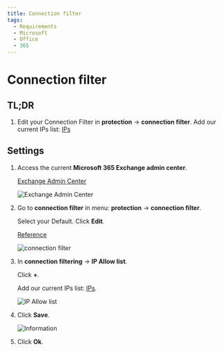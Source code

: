 ```yaml
---
title: Connection filter
tags:
  - Requirements
  - Microsoft
  - Office
  - 365
---
```


# Connection filter

## TL;DR

1. Edit your Connection Filter in **protection** -> **connection filter**. Add our current IPs list: [IPs](../ips.html#separated-by-lines)

## Settings

1. Access the current **Microsoft 365 Exchange admin center**.

   [Exchange Admin Center](https://outlook.office365.com/ecp/)

   ![Exchange Admin Center](https://cdn.phishx.io/phishx-docs/images/microsoft_365_10.webp)

2. Go to **connection filter** in menu: **protection** -> **connection filter**.

   Select your Default. Click **Edit**.

   [Reference](https://docs.microsoft.com/en-us/microsoft-365/security/office-365-security/configure-the-connection-filter-policy)

   ![connection filter](https://cdn.phishx.io/phishx-docs/images/microsoft_365_21.webp)

3. In **connection filtering** -> **IP Allow list**.

   Click **+**.

   Add our current IPs list: [IPs](../ips.html#separated-by-lines).

   ![IP Allow list](https://cdn.phishx.io/phishx-docs/images/microsoft_365_22.webp)

4. Click **Save**.

   ![Information](https://cdn.phishx.io/phishx-docs/images/microsoft_365_23.webp)

5. Click **Ok**.
